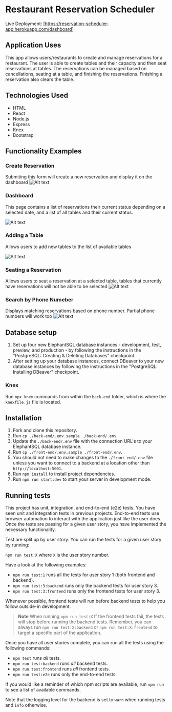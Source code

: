 # Restaurant Reservation Scheduler

Live Deployment: [https://reservation-scheduler-app.herokuapp.com/dashboard]

## Application Uses

This app allows users/restaurants to create and manage reservations for a restaurant. The user is able to create tables and their capacity and then seat reservations at tables.  The reservations can be managed based on cancellations, seating at a table, and finishing the reservations.  Finishing a reservation also clears the table.  

## Technologies Used

* HTML
* React
* Node.js
* Express
* Knex
* Bootstrap


## Functionality Examples 

### Create Reservation
Submiting this form will create a new reservation and display it on the dashboard
![Alt text](https://lh3.googleusercontent.com/Ys4uwwl6Gp_smVaYebYEs8hoY2MAskUvYToufT_ueFtLB32DMmEMSET9xF6z5R4Y9LL-ZRWHZsmkZRIUQl7fIirfxwhuUZJDm5X9nAf87bAgyMfUwY-p3BR-iDPAQFDGkfsHqsYILXyI0URAVVh_a_EWzx2x6ATs6uSaQe5j_H4qn8CZQWl5DRUV6GBUFNi39Z4WjQarP95b-kKRmrLvQ5EN0-eOu6OHN9_TmNQO9rxsqN7OVVkeZrZbPOH7iGjRH4qBq_MvujXXAk3GyUCwyAADMMNstcjNOTFSN_hlbHgfmb5myXubxwipfOVyS7qS3XK4IixQQUEec6acyy3JR4N1su8ZqkqA5oNV7VQTUf8z0tiTE8lYQAq-0oJ_gnuAxfh93i3cdsnYqYnqLQPMj5moHaCvTp8Evq-k6yuwRVK2cQV2rmAWRfLnyyZvp6pl-vZ1yJpyNLm56sJ4PN6IojkiiQ7RAY4TIVd6KXQT1KLZTmcgbbwCz4NSMhvu6lvgNcjyQenZWHcDbP1H4SGWmGYcrjCHIprauB5JUIq5pwzVS7gHbGMnXM8f6P9ylexYg0zgcwNTfjA7tG7ybPaQVHHVkTYbFLeAX2uPQLuf2jNEfZkM51OW5CUAb-yvBO7x5olPf6co5_jhiheho-ApB7UBIcpZwGHGWsfKsjnzqhF6yU3rG3KwaCoZTZV2DmFbR5WEQDb16sMTVQ9T6GMceoZBmh50ZwBDCwlAtjwM1mw5HKtikPIMFMR64EU=w1920-h1080-no?authuser=0 "Create Reservation")

### Dashboard
This page contains a list of reservations their current status depending on a selected date, and a list of all tables and their current status.

![Alt text](https://lh3.googleusercontent.com/pcHXS4Ke8mWuCwwYvUbqRBmpvRhmvAeIeGa2iqdGuQjSWQKyjXYZCgPDjAirPCQCMONbO-UbrkXMqte3iict2l8hoK883GPf9fx2uEAqePUcKKyPOPklaeh4SGIa-rYEAZw6pksnZfujqbE2MbAseQj5Fv6g4lC9bFUPuUHydtVdqregXJydrccB-eyleoiEKQS_uzNOLe68zNk4NrQUCg4oBPVZdN5TuRgJyF5q0s0LYXkNYA7Zlzu1HrSKmf4iRIZNTbMMWlY7l9GBgaC0CYDjFWqAcq3Ax_CVUwSnaz-LB2tmm5_U9ehqChhcV2gwUVi8iXAVr_QRR9qoIorJJby3N8fic915FdcUlSlrtTAfNkKtF4Gqi3S7yA9MetLYp1iXZ4P1YcrDE-c0H2kz5_5wmkt9kCfxRKnaZTY_vait_WJpCK5ycNc9nQAsNMOapY8mlEmAV02djqrfI0mvFcIe7F5h6Ep6wK7HeOrZtArBTjEpwAlrLjuNN_r1SbYAP4eqKrfG9m9fuz3IU6ZQEKztjuLVBAAnwOYsDSP992k_W0CtNDVEaBDuTtIDPzokVKaZElbbdkVrkYN-w4p7BYlr5iK-eLlvDpEKl_-OZz-KBH3ji0C0eQUrA1EaQMzxQx-W2A0unM-5eTgWOMEGpZi7EebQCx9ZrfhyQBlwVWbv_QZXlyiZKYIjFpBFTmyOPCn5WoLq-i0W9CO4lOqm3sxYeXdiKixNECpO3UivbC1tSEtriXvDkBXlwn4=w1506-h954-no?authuser=0 "Dashboard")

### Adding a Table
Allows users to add new tables to the list of available tables

![Alt text](https://lh3.googleusercontent.com/hPjXbhsDUr9WThp4WPSlr1KV5janlvFkLnr3qQcnd2OllGeqVQZWUgAmnesNR94gz0D3qig5XwhlB7kyMljj8Vo7YLFUSS6tml2-LthKSM8R_KkOSjpBKWLdW6HyuPdx5SvpzNkPuxWZfl_fanmmTCIqLDsqLO45yJZLBMvU9m-sIFvDx1oxHZ9-pqybYEnn6qSKUvzugItmi39ondHW6iyJg2cn-tcObmYVLzIzERfP_n6YWA5SwUBjwTn-bDlqmShiFRU_jbXw7wAQX5yutTD6uerkAZ2fIaE3NFzeevqMNsAUPRYkCsx0B2GtFJz58-_e_pG-msr8UuwrEgDGfo2vwfnsXjpIGOtk3YEn2uCn0uQbfHd388APiwLRfUkkPdEwFiGupmhTtpyc2vzBcTLa6VfONAeNcZy3C7ThvZjqvmDXAbVkewIkKEFia7ce6YEFTCSYTXf2woomWfIYGS14spBG2JxIQ2xz5ePKicZu-4oYvQCXWQJwZkKJRrc7JHvWBnJ_8F8XkRL9F-B0p6WP1b8sGU6Fkk64l1_XXHS_CGC-2cpLc_Q2R9zB3NiNOfb5BrMgfIlS6OR5wTS3PC9JhzDoS1Gsi1mLIh-ledqsxsleNzYHWIg5X21Yo65i8imlfVivkcYBdxc3qKNTtIzAp4ILC6iFtB5Bt4AyyQqexOp_nxc3uGGk78iPkUy7USfBPn_YhveMuAqn3obs_lc0khAkdiQWIIwA3L4bqT2xVgDds5J0xbNs3_U=w1696-h954-no?authuser=0 "Create Table")

### Seating a Reservation 
Allows users to seat a reservation at a selected table, tables that currently have reservations will not be able to be selected
![Alt text](https://lh3.googleusercontent.com/y4i8hzYRLdf_gWU7y8r0LcKmu0fNKcHCooeF8zO3kFnSPtPZHNGYY7LQLI-ilPIscH3sYVkPX9_WsB_T0lDcSsEDRsnDDW3y7P7WI_b-7wIQj4fD7v-VCN10X8Cr_M_HEciDuf2FBt-A8QbmCKwGN0BiTpIyC6sYOkDj2WpHmRqrSn-0Edq_HYbwuxFrr6ORYF0vqQ8QM7MiBBIh0tjljDSruDud4AD_c0KIleudsM5oUV2OUmEUjiWg-nVH42z3JEbNIHU74J66al089kZm9YbM4QWihycU7bgJvQIM6wrKkNEBEK0G29-eI8LFKcdXJVdB3sQorXGZ6C3f3iVYb-kp9f7Orbc0sbZ4j0kx2NujQcq6iOrGJKWq7HoVvpwsMZScGCbsjpHthlpmAYH5kFspcHVaZFTE07QRkgcIMu1y3ZZtP8xHmiX-fKHOA7wBRc4U9_VbR7qpyPiG6fSEjJKxLNiW3LJ5VpCoz_wJrQOhVvIvr_xG1_i5PvL0jkT_I8Pf9iPKgOdRz_sVypnNCQnkL6JTOsSjybvjiPSorAsQJYyHwau5HEPU6uB4Lbo2Ld1d8FWV_AfSe2EjbNag0CZRsw3NX_-SyzCKJqhJ2xFxelWz2w3s5PHllgIziiFsnD_MpCUsUGlE3HzvJZ9d3Z6rKMzBoIeLM_YdH1dd0Ic72_G-mqXjRryf3gEo83Tr-u-QIwNBug7zziKL6ZpMUtorHiL1qNP38g6ueqGut6_9o8gGHQR_k9OTiJ0=w718-h404-no?authuser=0 "Seat Reservation")

### Search by Phone Numeber
Displays matching reservations based on phone number.  Partial phone numbers will work too
![Alt text](https://lh3.googleusercontent.com/reejrfSRWgZyxUIirHZAIR-C2SeWsVmLAc4pBb-TOf6peCLNWDAoBx9HtwJnqqeEsn1XqwNgck21scS2ovcLwbqys17w8gh1ImTP1BDH5KGVJGGo4KYaeRr7xO74rgqBo4e5RP_Mb6oP76G-gqnt1TiJmyVfnpOVrIPuhAjQiZEttfo4Reh_yAm3r534j5wbH-sNmYlZxwHrMplYyPRQa9KqKF71x_10O6ySC5FXstjWDYNDMYKI08CAbXvbIky1mEIgB_eT8D6heLHemecHzg-GYUVzanzLBGe9RX6iZBykd3iOXGWqE3tNf9DS1SFW2DUFo31tc5sTIygMOoA9IOLcBPcy7S69lEnEQSGqOoyMeEc_w-FkCU-0_Eqc8vTXA1j7njJsXdpD5GbBzeiazYGt3_3Pd2SCt04hlN1eLDNoEnAi2aqjxPHDHSXE9rNTKgDI6Jw5EZOoQ308TmrUKU6hQZJ4aFU15BAHuMnvR80ZtlqdmjWdZT4iBjJ8zaJ6K2OFXBuA664lKUB9n-Ru-cHHC7fpSok-EtY43ZnOj-ZilO-brtlKQR3GBtfhHJzS1fCEE7WdyHa9Gk3JS2K9YqLxqbA2jrkBUKz1HVKTRtcj3TNgrq1cmDQRMqjfLyTeQzQsU-bYyXWdZerSz2dDcXzT2fHClNeq5iavhy84NTEb8FqNLtIoX7Eetjp-o6L8dTbObxR6zdFuwSYh7q0Qc_KRYyaMMZc8Xx8xLHVdJGsz4eb97e_XJD0YPyE=w1917-h867-no?authuser=0 "Search Phone Number")

## Database setup

1. Set up four new ElephantSQL database instances - development, test, preview, and production - by following the instructions in the "PostgreSQL: Creating & Deleting Databases" checkpoint.
1. After setting up your database instances, connect DBeaver to your new database instances by following the instructions in the "PostgreSQL: Installing DBeaver" checkpoint.

### Knex

Run `npx knex` commands from within the `back-end` folder, which is where the `knexfile.js` file is located.

## Installation

1. Fork and clone this repository.
1. Run `cp ./back-end/.env.sample ./back-end/.env`.
1. Update the `./back-end/.env` file with the connection URL's to your ElephantSQL database instance.
1. Run `cp ./front-end/.env.sample ./front-end/.env`.
1. You should not need to make changes to the `./front-end/.env` file unless you want to connect to a backend at a location other than `http://localhost:5001`.
1. Run `npm install` to install project dependencies.
1. Run `npm run start:dev` to start your server in development mode.


## Running tests

This project has unit, integration, and end-to-end (e2e) tests. You have seen unit and integration tests in previous projects.
End-to-end tests use browser automation to interact with the application just like the user does.
Once the tests are passing for a given user story, you have implemented the necessary functionality.

Test are split up by user story. You can run the tests for a given user story by running:

`npm run test:X` where `X` is the user story number.

Have a look at the following examples:

- `npm run test:1` runs all the tests for user story 1 (both frontend and backend).
- `npm run test:3:backend` runs only the backend tests for user story 3.
- `npm run test:3:frontend` runs only the frontend tests for user story 3.

Whenever possible, frontend tests will run before backend tests to help you follow outside-in development.

> **Note** When running `npm run test:X` If the frontend tests fail, the tests will stop before running the backend tests. Remember, you can always run `npm run test:X:backend` or `npm run test:X:frontend` to target a specific part of the application.

Once you have all user stories complete, you can run all the tests using the following commands:

- `npm test` runs _all_ tests.
- `npm run test:backend` runs _all_ backend tests.
- `npm run test:frontend` runs _all_ frontend tests.
- `npm run test:e2e` runs only the end-to-end tests.

If you would like a reminder of which npm scripts are available, run `npm run` to see a list of available commands.

Note that the logging level for the backend is set to `warn` when running tests and `info` otherwise.